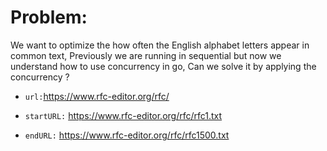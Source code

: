 # **Problem:**

We want to optimize the how often the English alphabet letters appear in common text, Previously we are running in sequential but now we understand how to use concurrency in go, Can we solve it by applying the concurrency ?

- `url:`https://www.rfc-editor.org/rfc/

- `startURL:` https://www.rfc-editor.org/rfc/rfc1.txt
- `endURL:` https://www.rfc-editor.org/rfc/rfc1500.txt
